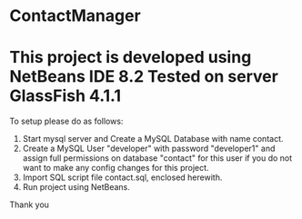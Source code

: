 # ContactManager
This project is developed using NetBeans IDE 8.2
Tested on server GlassFish 4.1.1
===============
To setup please do as follows:
1. Start mysql server and Create a MySQL Database with name contact.
2. Create a MySQL User "developer" with password "developer1" and assign full permissions on database "contact" for this user if you do not want to make any config changes for this project.
3. Import SQL script file contact.sql, enclosed herewith.
4. Run project using NetBeans.

Thank you
